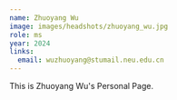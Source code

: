 ```yaml
---
name: Zhuoyang Wu
image: images/headshots/zhuoyang_wu.jpg
role: ms
year: 2024
links:
  email: wuzhuoyang@stumail.neu.edu.cn
---
```


This is Zhuoyang Wu's Personal Page.